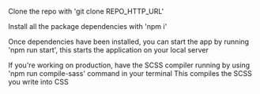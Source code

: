 Clone the repo with 'git clone REPO_HTTP_URL'

Install all the package dependencies with 'npm i'

Once dependencies have been installed, you can start the app by running 'npm run start', this starts the application on your local server

If you're working on production, have the SCSS compiler running by using 'npm run compile-sass' command in your terminal
This compiles the SCSS you write into CSS
